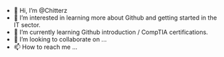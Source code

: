 - 👋 Hi, I’m @Chitterz
- 👀 I’m interested in learning more about Github and getting started in the IT sector.
- 🌱 I’m currently learning Github introduction / CompTIA certifications.
- 💞️ I’m looking to collaborate on ...
- 📫 How to reach me ...

<!---
Chitterz/Chitterz is a ✨ special ✨ repository because its `README.md` (this file) appears on your GitHub profile.
You can click the Preview link to take a look at your changes.
--->
